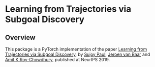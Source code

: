 # Learning from Trajectories via Subgoal Discovery

## Overview
This package is a PyTorch implementation of the paper [Learning from Trajectories via Subgoal Discovery](https://intra.ece.ucr.edu/~supaul/Webpage_files/subgoals_neurips_2019.pdf), by [Sujoy Paul](https://intra.ece.ucr.edu/~supaul/
), [Jeroen van Baar](http://www.merl.com/people/jeroen) and [Amit K Roy-Chowdhury](https://vcg.engr.ucr.edu/amit), published at NeurIPS 2019. 
